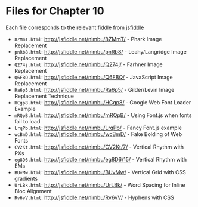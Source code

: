 # Files for Chapter 10
Each file corresponds to the relevant fiddle from [jsfiddle](http://jsfiddle.net)

- `8ZMmT.html`: http://jsfiddle.net/nimbu/8ZMmT/ - Phark Image Replacement
- `pnRb8.html`: http://jsfiddle.net/nimbu/pnRb8/ - Leahy/Langridge Image Replacement
- `Q274j.html`: http://jsfiddle.net/nimbu/Q274j/ - Farhner Image Replacement
- `Q6FBQ.html`: http://jsfiddle.net/nimbu/Q6FBQ/ - JavaScript Image Replacement 
- `Ra6p5.html`: http://jsfiddle.net/nimbu/Ra6p5/ - Gilder/Levin Image Replacement Technique
- `HCgp8.html`: http://jsfiddle.net/nimbu/HCgp8/ - Google Web Font Loader Example
- `mRQpB.html`: http://jsfiddle.net/nimbu/mRQpB/ - Using Font.js when fonts fail to load
- `LrqPb.html`: http://jsfiddle.net/nimbu/LrqPb/ - Fancy Font.js example
- `wcBmD.html`: http://jsfiddle.net/nimbu/wcBmD/ - Fake Bolding of Web Fonts
- `CV2Kt.html`: http://jsfiddle.net/nimbu/CV2Kt/7/ - Vertical Rhythm with PXs
- `eg8D6.html`: http://jsfiddle.net/nimbu/eg8D6/15/ - Vertical Rhythm with EMs
- `BUvMw.html`: http://jsfiddle.net/nimbu/BUvMw/ - Vertical Grid with CSS gradients
- `UrLBk.html`: http://jsfiddle.net/nimbu/UrLBk/ - Word Spacing for Inline Bloc Alignment
- `Rv6vV.html`: http://jsfiddle.net/nimbu/Rv6vV/ - Hyphens with CSS